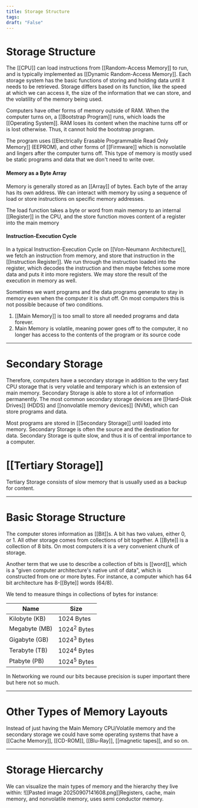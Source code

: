 ```yaml
---
title: Storage Structure
tags:
draft: "False"
---
```

# Storage Structure 
The [[CPU]] can load instructions from [[Random-Access Memory]] to run, and is typically implemented as [[Dynamic Random-Access Memory]]. Each storage system has the basic functions of storing and holding data until it needs to be retrieved. Storage differs based on its function, like the speed at which we can access it, the size of the information that we can store, and the volatility of the memory being used. 

Computers have other forms of memory outside of RAM. When the computer turns on, a [[Bootstrap Program]] runs, which loads the [[Operating System]]. RAM loses its content when the machine turns off or is lost otherwise. Thus, it cannot hold the bootstrap program. 

The program uses [[Electrically Erasable Programmable Read Only Memory]] (EEPROM), and other forms of [[Firmware]] which is nonvolatile and lingers after the computer turns off. This type of memory is mostly used be static programs and data that we don't need to write over. 
#### Memory as a Byte Array
Memory is generally stored as an [[Array]] of bytes. Each byte of the array has its own address. We can interact with memory by using a sequence of load or store instructions on specific memory addresses. 

The load function takes a byte or word from main memory to an internal [[Register]] in the CPU, and the store function moves content of a register into the main memory  

#### Instruction-Execution Cycle 
In a typical Instruction-Execution Cycle on [[Von-Neumann Architecture]], we fetch an instruction from memory, and store that instruction in the [[Instruction Register]]. We run through the instruction loaded into the register, which decodes the instruction and then maybe fetches some more data and puts it into more registers. We may store the result of the execution in memory as well. 

Sometimes we want programs and the data programs generate to stay in memory even when the computer it is shut off.  On most computers this is not possible because of two conditions. 

1. [[Main Memory]] is too small to store all needed programs and data forever. 
2. Main Memory is volatile, meaning power goes off to the computer, it no longer has access to the contents of the program or its source code 

---
# Secondary Storage 

Therefore, computers have a secondary storage in addition to the very fast CPU storage that is very volatile and temporary which is an extension of main memory. Secondary Storage is able to store a lot of information permanently. The most common secondary storage devices are [[Hard-Disk Drives]] (HDDS) and [[nonvolatile memory devices]] (NVM), which can store programs and data. 

Most programs are stored in [[Secondary Storage]] until loaded into memory. Secondary Storage is often the source and the destination for data. Secondary Storage is quite slow, and thus it is of central importance to a computer. 

# [[Tertiary Storage]]
Tertiary Storage consists of slow memory that is usually used as a backup for content. 

---
# Basic Storage Structure
The computer stores information as [[Bit]]s. A bit has two values, either $0$, or $1$. All other storage comes from collections of bit together. A [[Byte]] is a collection of 8 bits. On most computers it is a very convenient chunk of storage. 

Another term that we use to describe a collection of bits is [[word]], which is a "given computer architecture's native unit of data", which is constructed from one or more bytes. For instance, a computer which has $64$ bit architecture has $8$-[[Byte]] words $(64/8)$. 

We tend to measure things in collections of bytes for instance:

| Name          | Size           |
| ------------- | -------------- |
| Kilobyte (KB) | 1024 Bytes     |
| Megabyte (MB) | 1024$^2$ Bytes |
| Gigabyte (GB) | 1024$^3$ Bytes |
| Terabyte (TB) | 1024$^4$ Bytes |
| Ptabyte (PB)  | 1024$^5$ Bytes |
In Networking we round our bits because precision is super important there but here not so much. 

---
# Other Types of Memory Layouts
Instead of just having the Main Memory CPU/Volatile memory and the secondary storage we could have some operating systems that have a [[Cache Memory]], [[CD-ROM]], [[Blu-Ray]], [[magnetic tapes]], and so on. 

---
# Storage Hiercarchy
We can visualize the main types of memory and the hierarchy they live within:
![[Pasted image 20250907141608.png]]Registers, cache, main memory, and nonvolatile memory, uses semi conductor memory.
